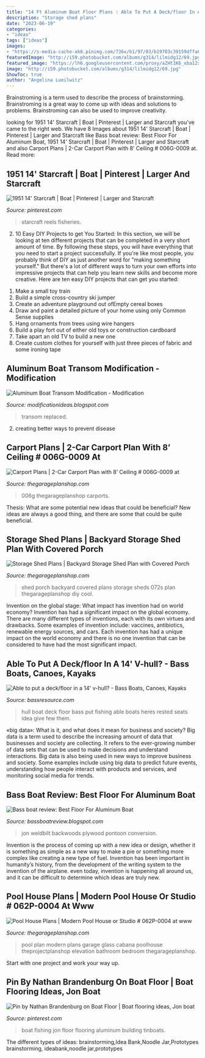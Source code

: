 ```yaml
---
title: "14 Ft Aluminum Boat Floor Plans : Able To Put A Deck/floor In A 14&#039; V-hull?"
description: "Storage shed plans"
date: "2023-06-19"
categories:
- "ideas"
tags: ["ideas"]
images:
- "https://s-media-cache-ak0.pinimg.com/736x/b1/97/03/b19703c39159dffa6aeab67efeb25750.jpg"
featuredImage: "http://i59.photobucket.com/albums/g314/lilmidg12/69.jpg"
featured_image: "https://lh6.googleusercontent.com/proxy/aZHt1K6_xba12xsTiEeJ5Z42_wg1WKM8_1m4amjKhyCwvKtafW5rpybyRVZ2KH52Hner-pflhjZKOxhwFcfp35IeBh2itZsZ96_bgYk=w1200-h630-p-k-no-nu"
image: "http://i59.photobucket.com/albums/g314/lilmidg12/69.jpg"
ShowToc: true
author: "Angelina Lueilwitz"
---
```



Brainstroming is a term used to describe the process of brainstorming. Brainstroming is a great way to come up with ideas and solutions to problems. Brainstroming can also be used to improve creativity.

	

		
looking for 1951 14&#039; Starcraft | Boat | Pinterest | Larger and Starcraft you've came to the right web. We have 8 Images about 1951 14&#039; Starcraft | Boat | Pinterest | Larger and Starcraft like Bass boat review: Best Floor For Aluminum Boat, 1951 14&#039; Starcraft | Boat | Pinterest | Larger and Starcraft and also Carport Plans | 2-Car Carport Plan with 8’ Ceiling # 006G-0009 at. Read more:
		
    
## 1951 14&#039; Starcraft | Boat | Pinterest | Larger And Starcraft

<img loading=lazy src="https://s-media-cache-ak0.pinimg.com/736x/b1/97/03/b19703c39159dffa6aeab67efeb25750.jpg" onerror="this.onerror=null;this.src='https://tse1.mm.bing.net/th?id=OIP.FCbuKPKDV1075eyUwKUibwHaFj&amp;pid=15.1';" alt="1951 14&#039; Starcraft | Boat | Pinterest | Larger and Starcraft">

_Source: pinterest.com_

>starcraft reels fisheries. 

	

2) 10 Easy DIY Projects to get You Started: In this section, we will be looking at ten different projects that can be completed in a very short amount of time. By following these steps, you will have everything that you need to start a project successfully.
If you're like most people, you probably think of DIY as just another word for "making something yourself." But there's a lot of different ways to turn your own efforts into impressive projects that can help you learn new skills and become more creative. Here are ten easy DIY projects that can get you started: 
1. Make a small toy train
2. Build a simple cross-country ski jumper
3. Create an adventure playground out ofEmpty cereal boxes
4. Draw and paint a detailed picture of your home using only Common Sense supplies
5. Hang ornaments from trees using wire hangers
6. Build a play fort out of either old toys or construction cardboard 
7. Take apart an old TV to build a new one 
8. Create custom clothes for yourself with just three pieces of fabric and some ironing tape 

    
## Aluminum Boat Transom Modification - Modification

<img loading=lazy src="https://i.pinimg.com/originals/d6/a9/e0/d6a9e0f429b94aefedd1dd86c3e8afea.jpg" onerror="this.onerror=null;this.src='https://tse1.mm.bing.net/th?id=OIP.bWRIPQqWjgLADK8hTjvKSwHaEK&amp;pid=15.1';" alt="Aluminum Boat Transom Modification - Modification">

_Source: modificationideas.blogspot.com_

>transom replaced. 

	

2. creating better ways to prevent disease 

    
## Carport Plans | 2-Car Carport Plan With 8’ Ceiling # 006G-0009 At

<img loading=lazy src="https://www.thegarageplanshop.com/userfiles/photos/large/13142300424bdae732b572d.jpg" onerror="this.onerror=null;this.src='https://tse1.mm.bing.net/th?id=OIP.oOcUhy04kQG-CDNj8hbYjgHaFj&amp;pid=15.1';" alt="Carport Plans | 2-Car Carport Plan with 8’ Ceiling # 006G-0009 at">

_Source: thegarageplanshop.com_

>006g thegarageplanshop carports. 

	

Thesis: What are some potential new ideas that could be beneficial?
New ideas are always a good thing, and there are some that could be quite beneficial.

    
## Storage Shed Plans | Backyard Storage Shed Plan With Covered Porch

<img loading=lazy src="https://www.thegarageplanshop.com/userfiles/photos/large/15948113425675b918bdef4.jpg" onerror="this.onerror=null;this.src='https://tse3.mm.bing.net/th?id=OIP.jSdVgHfrGNrDgpfKUGJGPgHaFj&amp;pid=15.1';" alt="Storage Shed Plans | Backyard Storage Shed Plan with Covered Porch">

_Source: thegarageplanshop.com_

>shed porch backyard covered plans storage sheds 072s plan thegarageplanshop diy cool. 

	

Invention on the global stage: What impact has invention had on world economy?
Invention has had a significant impact on the global economy. There are many different types of inventions, each with its own virtues and drawbacks. Some examples of invention include: vaccines, antibiotics, renewable energy sources, and cars. Each invention has had a unique impact on the world economy and there is no one invention that can be considered to have had the most significant impact.

    
## Able To Put A Deck/floor In A 14&#039; V-hull? - Bass Boats, Canoes, Kayaks

<img loading=lazy src="http://i59.photobucket.com/albums/g314/lilmidg12/69.jpg" onerror="this.onerror=null;this.src='https://tse2.mm.bing.net/th?id=OIP.caQMuJ2DRrK_TAD-eUzlzwHaFi&amp;pid=15.1';" alt="Able to put a deck/floor in a 14&#039; v-hull? - Bass Boats, Canoes, Kayaks">

_Source: bassresource.com_

>hull boat deck floor bass put fishing able boats heres rested seats idea give few them. 

	

«big data»: What is it, and what does it mean for business and society?
Big data is a term used to describe the increasing amount of data that businesses and society are collecting. It refers to the ever-growing number of data sets that can be used to make decisions and understand interactions. Big data is also being used in new ways to improve business and society. Some examples include using big data to predict future events, understanding how people interact with products and services, and monitoring social media for trends.

    
## Bass Boat Review: Best Floor For Aluminum Boat

<img loading=lazy src="https://lh6.googleusercontent.com/proxy/aZHt1K6_xba12xsTiEeJ5Z42_wg1WKM8_1m4amjKhyCwvKtafW5rpybyRVZ2KH52Hner-pflhjZKOxhwFcfp35IeBh2itZsZ96_bgYk=w1200-h630-p-k-no-nu" onerror="this.onerror=null;this.src='https://tse4.mm.bing.net/th?id=OIP.iUSk44uRWbcK3aYy9RsHlwHaFj&amp;pid=15.1';" alt="Bass boat review: Best Floor For Aluminum Boat">

_Source: bassboatreview.blogspot.com_

>jon weldbilt backwoods plywood pontoon conversion. 

	

Invention is the process of coming up with a new idea or design, whether it is something as simple as a new way to make a pie or something more complex like creating a new type of fuel. Invention has been important in humanity’s history, from the development of the writing system to the invention of the airplane. even today, invention is happening all around us, and it can be difficult to determine which ideas are truly new.

    
## Pool House Plans | Modern Pool House Or Studio # 062P-0004 At Www

<img loading=lazy src="https://www.thegarageplanshop.com/userfiles/photos/large/17173755175940992d932b2.jpg" onerror="this.onerror=null;this.src='https://tse3.mm.bing.net/th?id=OIP.tjiiDppYL9i-DedHsiNrtQHaFj&amp;pid=15.1';" alt="Pool House Plans | Modern Pool House or Studio # 062P-0004 at www">

_Source: thegarageplanshop.com_

>pool plan modern plans garage glass cabana poolhouse theprojectplanshop elevation bathroom bedroom thegarageplanshop. 

	

Start with one project and work your way up.

    
## Pin By Nathan Brandenburg On Boat Floor | Boat Flooring Ideas, Jon Boat

<img loading=lazy src="https://i.pinimg.com/736x/86/12/21/861221d5b8768218d130ef94765a8fe4.jpg" onerror="this.onerror=null;this.src='https://tse4.mm.bing.net/th?id=OIP.IEE9P6vGrFizK3MtwAHJsQAAAA&amp;pid=15.1';" alt="Pin by Nathan Brandenburg on Boat Floor | Boat flooring ideas, Jon boat">

_Source: pinterest.com_

>boat fishing jon floor flooring aluminum building tinboats. 

	

The different types of ideas: brainstorming,Idea Bank,Noodle Jar,Prototypes
brainstorming, ideabank,noodle jar,prototypes


